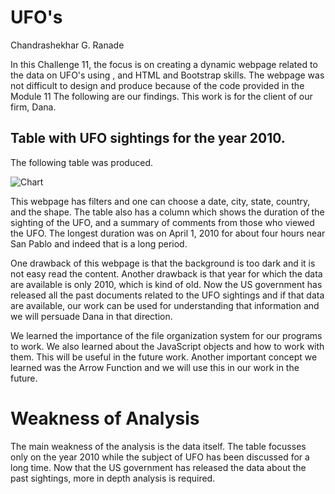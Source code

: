 # UFO's

Chandrashekhar G. Ranade

In this Challenge 11, the focus is on creating a dynamic webpage related to the data on UFO's using ,
and HTML and Bootstrap skills. The webpage was not difficult to design and produce because of the code provided in the Module 11 The following are our findings. This work is for the client of our firm, Dana.


## Table with UFO sightings for the year 2010.

The following table was produced.

![Chart](https://i.imgur.com/qd42ypa.png)

This webpage has filters and one can choose a date, city, state, country, and the shape. The table also has a column which shows the duration of the sighting of the UFO, and a summary of comments from those who viewed the UFO.
The longest duration was on April 1, 2010 for about four hours near San Pablo and indeed that is a long period.

One drawback of this webpage is that the background is too dark and it is not easy read the content. Another drawback is that year for which the data are available is only 2010, which is kind of old. Now the US government has released all the past documents related to the UFO sightings and if that data are available, our work can be used for understanding that information and we will persuade Dana in that direction.

We learned the importance of the file organization system for our programs to work. We also learned about the JavaScript objects and how to work with them. This will be useful in the future work. Another important concept we learned was the Arrow Function and we will use this in our work in the future.

# Weakness of Analysis

The main weakness of the analysis is the data itself. The table focusses only on the year 2010 while the subject of UFO has been discussed for a long time. Now that the US government has released the data about the past sightings, more in depth analysis is required.
